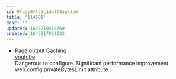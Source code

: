 ```yaml
---
id: 9fgsj8vts5c1dotf8agx3u6
title: '114601'
desc: ''
updated: 1646219458760
created: 1646217981023
---
```


- Page output Caching  
[youtube](https://youtu.be/zkRB1D-8V-0?t=6220)  
Dangerous to configure. Significant performance improvement.  
web.config privateBytesLimit attribute